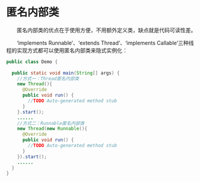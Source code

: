 # 匿名内部类

&emsp;&emsp;匿名内部类的优点在于使用方便，不用额外定义类，缺点就是代码可读性差。

&emsp;&emsp;‘implements Runnable’、‘extends Thread’、‘implements Callable’三种线程的实现方式都可以使用匿名内部类来隐式实例化：
```java
public class Demo {
  
  public static void main(String[] args) {
    //方式一：Thread匿名内部类
    new Thread(){
      @Override
      public void run() {
        //TODO Auto-generated method stub
      }
    }.start();
    ......
    //方式二：Runnable匿名内部类
    new Thread(new Runnable(){
      @Override
      public void run() {
        //TODO Auto-generated method stub
      }
    }).start();
    ......
  }
}
```
